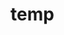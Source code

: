 # temp





























































































































































































































































































































































































































































































































































































































































































